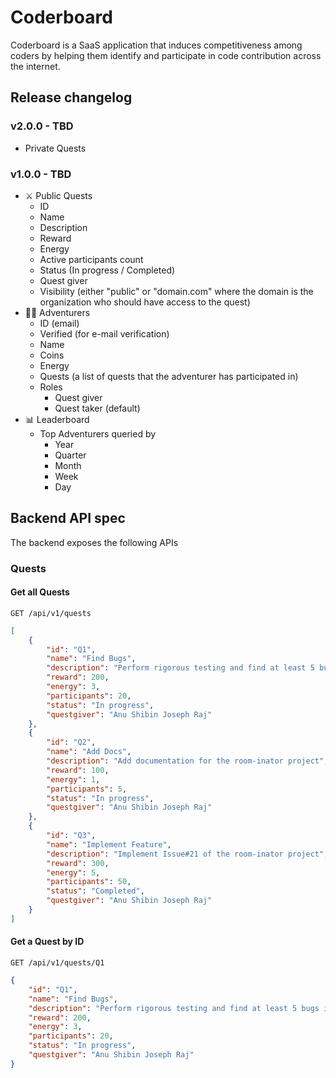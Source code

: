 # Coderboard

Coderboard is a SaaS application that induces competitiveness among coders by helping them identify and participate in code contribution across the internet.

## Release changelog

### v2.0.0 - TBD

-   Private Quests

### v1.0.0 - TBD

-   ⚔ Public Quests
    -   ID
    -   Name
    -   Description
    -   Reward
    -   Energy
    -   Active participants count
    -   Status (In progress / Completed)
    -   Quest giver
    -   Visibility (either "public" or "domain.com" where the domain is the organization who should have access to the quest)
-   🤸‍♂️ Adventurers
    -   ID (email)
    -   Verified (for e-mail verification)
    -   Name
    -   Coins
    -   Energy
    -   Quests (a list of quests that the adventurer has participated in)
    -   Roles
        -   Quest giver
        -   Quest taker (default)
-   📊 Leaderboard
    -   Top Adventurers queried by
        -   Year
        -   Quarter
        -   Month
        -   Week
        -   Day

## Backend API spec

The backend exposes the following APIs

### Quests

#### Get all Quests

```
GET /api/v1/quests
```

```json
[
	{
		"id": "Q1",
		"name": "Find Bugs",
		"description": "Perform rigorous testing and find at least 5 bugs in the room-inator project",
		"reward": 200,
		"energy": 3,
		"participants": 20,
		"status": "In progress",
		"questgiver": "Anu Shibin Joseph Raj"
	},
	{
		"id": "Q2",
		"name": "Add Docs",
		"description": "Add documentation for the room-inator project",
		"reward": 100,
		"energy": 1,
		"participants": 5,
		"status": "In progress",
		"questgiver": "Anu Shibin Joseph Raj"
	},
	{
		"id": "Q3",
		"name": "Implement Feature",
		"description": "Implement Issue#21 of the room-inator project",
		"reward": 300,
		"energy": 5,
		"participants": 50,
		"status": "Completed",
		"questgiver": "Anu Shibin Joseph Raj"
	}
]
```

#### Get a Quest by ID

```
GET /api/v1/quests/Q1
```

```json
{
	"id": "Q1",
	"name": "Find Bugs",
	"description": "Perform rigorous testing and find at least 5 bugs in the room-inator project",
	"reward": 200,
	"energy": 3,
	"participants": 20,
	"status": "In progress",
	"questgiver": "Anu Shibin Joseph Raj"
}
```
